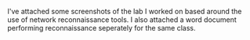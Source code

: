 I've attached some screenshots of the lab I worked on
based around the use of network reconnaissance tools.
I also attached a word document performing reconnaissance 
seperately for the same class. 
